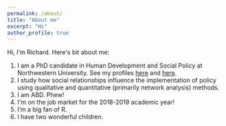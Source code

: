 ```yaml
---
permalink: /about/
title: "About me"
excerpt: "Hi"
author_profile: true
---
```


Hi, I'm Richard. Here's bit about me:

  1. I am a PhD candidate in Human Development and Social Policy at Northwestern University. See my profiles [here](http://www.sesp.northwestern.edu/profile/?p=22703&/RichardPaquin%20Morel/) and [here](https://www.ipr.northwestern.edu/about/student-research/graduate-research-assistants-1718.html).  
  2. I study how social relationships influence the implementation of policy using qualitative and quantitative (primarily network analysis) methods.  
  3. I am ABD. Phew!  
  4. I'm on the job market for the 2018-2019 academic year!  
  5. I’m a big fan of R.  
  6. I have two wonderful children.  
  
